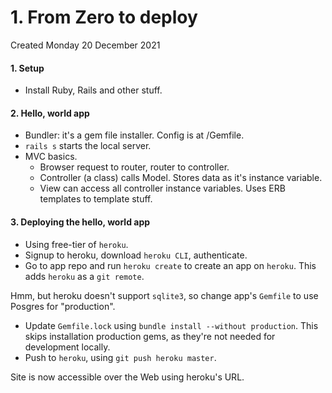 # 1. From Zero to deploy
Created Monday 20 December 2021

#### 1. Setup
- Install Ruby, Rails and other stuff.

#### 2. Hello, world app
* Bundler: it's a gem file installer. Config is at /Gemfile.
* `rails s` starts the local server.
* MVC basics. 
	* Browser request to router, router to controller. 
	* Controller (a class) calls Model. Stores data as it's instance variable.
	* View can access all controller instance variables. Uses ERB templates to template stuff.

#### 3. Deploying the hello, world app
* Using free-tier of `heroku`.
* Signup to heroku, download `heroku CLI`, authenticate.
* Go to app repo and run `heroku create` to create an app on `heroku`. This adds `heroku` as a `git remote`.

Hmm, but heroku doesn't support `sqlite3`, so change app's `Gemfile` to use Posgres for "production".

* Update `Gemfile.lock` using `bundle install --without production`. This skips installation production gems, as they're not needed for development locally.
* Push to `heroku`, using `git push heroku master`.

Site is now accessible over the Web using heroku's URL.
